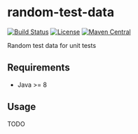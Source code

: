 # random-test-data
[![Build Status](https://travis-ci.com/ben-schroeder/random-test-data.svg?branch=master)](https://travis-ci.com/ben-schroeder/random-test-data)
[![License](https://img.shields.io/github/license/ben-schroeder/random-test-data)](https://raw.githubusercontent.com/ben-schroeder/random-test-data/master/LICENSE)
[![Maven Central](https://maven-badges.herokuapp.com/maven-central/eu.benschroeder/random-test-data/badge.svg)](https://maven-badges.herokuapp.com/maven-central/eu.benschroeder/random-test-data)

Random test data for unit tests

## Requirements
* Java >= 8

## Usage
TODO
